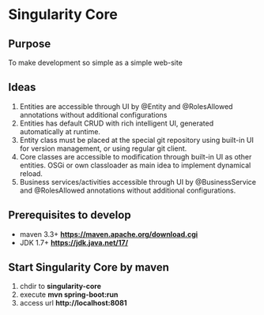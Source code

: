 # Singularity Core

## Purpose
To make development so simple as a simple web-site

## Ideas
1. Entities are accessible through UI by @Entity and @RolesAllowed annotations without additional configurations
2. Entities has default CRUD with rich intelligent UI, generated automatically at runtime.
3. Entity class must be placed at the special git repository using built-in UI for version management, or using regular git client.
4. Core classes are accessible to modification through built-in UI as other entities. OSGi or own classloader as main idea to implement dynamical reload. 
5. Business services/activities accessible through UI by @BusinessService and @RolesAllowed annotations without additional configurations.

## Prerequisites to develop
- maven 3.3+ __https://maven.apache.org/download.cgi__
- JDK 1.7+ __https://jdk.java.net/17/__

## Start Singularity Core by maven
1. chdir to __singularity-core__
2. execute __mvn spring-boot:run__
3. access url __http://localhost:8081__
